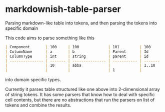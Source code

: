 # markdownish-table-parser
Parsing markdown-like table into tokens, and then parsing the tokens into specific domain

This code aims to parse something like this

```markdown
| Component       | 100     | 100             | 101         | 100     | 101     |
| ColumnName      | a       | b               | Parent      | Id      | Id      |
| ColumnType      | int     | string          | parent      | id      | id      |
| --------------- | ------- | --------------- | ----------- | ------- | ------- |
|                 | 10      | abba            |             | 1..10   |         |
|                 |         |                 | 1           |         | 2       |
```

into domain specific types. 

Currently it parses table structured like one above into 2-dimensional array of string tokens.
It has some parsers that know how to deal with specific cell contents, but there are no abstractions
that run the parsers on list of tokens and combine the results. 
